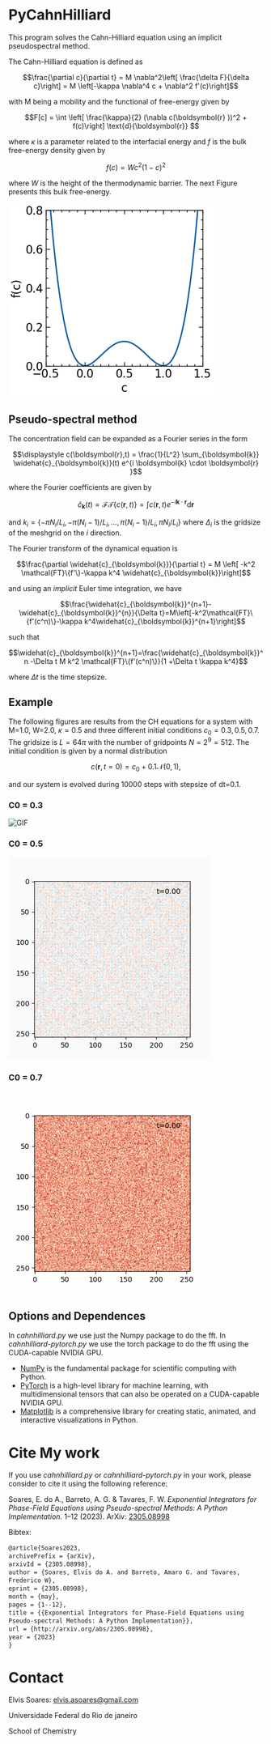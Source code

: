 # PyCahnHilliard
This program solves the Cahn-Hilliard equation using an implicit pseudospectral method. 

The Cahn-Hilliard equation is defined as

$$\frac{\partial c}{\partial t} = M \nabla^2\left[ \frac{\delta F}{\delta c}\right] = M \left[-\kappa \nabla^4 c + \nabla^2 f'(c)\right]$$

with M being a mobility and the functional of free-energy given by 

$$F[c] = \int \left[ \frac{\kappa}{2} (\nabla c(\boldsymbol{r} ))^2 + f(c)\right] \text{d}{\boldsymbol{r}} $$

where $\kappa$ is a parameter related to the interfacial energy and $f$ is the bulk free-energy density given by 

$$f(c) = W c^2(1-c)^2$$

where $W$ is the height of the thermodynamic barrier. The next Figure presents this bulk free-energy.

![Bulk](https://github.com/elvissoares/PyCahnHilliard/blob/master/ch-bulk-free-energy.png)

## Pseudo-spectral method

The concentration field can be expanded as a Fourier series in the form 

$$\displaystyle c(\boldsymbol{r},t) = \frac{1}{L^2} \sum_{\boldsymbol{k}} \widehat{c}_{\boldsymbol{k}}(t) e^{i \boldsymbol{k} \cdot \boldsymbol{r} }$$

where the Fourier coefficients are given by 

$$\widehat{c}_{\boldsymbol{k}}(t) = \mathcal{FT}\{c(\boldsymbol{r},t) \} = \int  c(\boldsymbol{r},t)e^{-i \boldsymbol{k} \cdot \boldsymbol{r} }\text{d}{\boldsymbol{r}} $$

and $k_i = \{-\pi N_i/L_i, -\pi(N_i-1)/L_i, \ldots, \pi(N_i-1)/L_i,\pi N_i/L_i\}$ where $\Delta_i$ is the gridsize of the meshgrid on the $i$ direction.

The Fourier transform of the dynamical equation is 

$$\frac{\partial \widehat{c}_{\boldsymbol{k}}}{\partial t} = M \left[ -k^2 \mathcal{FT}\{f'\}-\kappa k^4 \widehat{c}_{\boldsymbol{k}}\right]$$

and using an *implicit* Euler time integration, we have

$$\frac{\widehat{c}_{\boldsymbol{k}}^{n+1}-\widehat{c}_{\boldsymbol{k}}^{n}}{\Delta t}=M\left[-k^2\mathcal{FT}\{f'(c^n)\}-\kappa k^4\widehat{c}_{\boldsymbol{k}}^{n+1}\right]$$

such that 

$$\widehat{c}_{\boldsymbol{k}}^{n+1}=\frac{\widehat{c}_{\boldsymbol{k}}^n -\Delta t M k^2 \mathcal{FT}\{f'(c^n)\}}{1 +\Delta t \kappa k^4}$$

where $\Delta t$ is the time stepsize. 

## Example

The following figures are results from the CH equations for a system with M=1.0, W=2.0, $\kappa=0.5$ and three different initial conditions $c_0 = 0.3, 0.5, 0.7$. The gridsize is $L = 64\pi$ with the number of gridpoints $N = 2^9 = 512$. The initial condition is given by a normal distribution 

$$c(\boldsymbol{r},t=0) = c_0 + 0.1 \mathcal{N}(0,1),$$

and our system is evolved during 10000 steps with stepsize of dt=0.1.

### C0 = 0.3

![GIF](https://github.com/elvissoares/PyCahnHilliard/blob/master/ch-c0%3D0.3.gif)

### C0 = 0.5

![GIF](https://github.com/elvissoares/PyCahnHilliard/blob/master/ch-c0%3D0.5.gif)

### C0 = 0.7

![GIF](https://github.com/elvissoares/PyCahnHilliard/blob/master/ch-c0%3D0.7.gif)

## Options and Dependences

In *cahnhilliard.py* we use just the Numpy package to do the fft. In *cahnhilliard-pytorch.py* we use the torch package to do the fft using the CUDA-capable NVIDIA GPU. 

* [NumPy](https://numpy.org) is the fundamental package for scientific computing with Python.
* [PyTorch](https://pytorch.org/) is a high-level library for machine learning, with multidimensional tensors that can also be operated on a CUDA-capable NVIDIA GPU. 
* [Matplotlib](https://matplotlib.org/stable/index.html) is a comprehensive library for creating static, animated, and interactive visualizations in Python.


# Cite My work

If you use *cahnhilliard.py* or *cahnhilliard-pytorch.py* in your work, please consider to cite it using the following reference:

Soares, E. do A., Barreto, A. G. & Tavares, F. W. *Exponential Integrators for Phase-Field Equations using Pseudo-spectral Methods: A Python Implementation.* 1–12 (2023). ArXiv: [2305.08998](https://arxiv.org/abs/2305.08998)

Bibtex:

    @article{Soares2023,
    archivePrefix = {arXiv},
    arxivId = {2305.08998},
    author = {Soares, Elvis do A. and Barreto, Amaro G. and Tavares, Frederico W},
    eprint = {2305.08998},
    month = {may},
    pages = {1--12},
    title = {{Exponential Integrators for Phase-Field Equations using Pseudo-spectral Methods: A Python Implementation}},
    url = {http://arxiv.org/abs/2305.08998},
    year = {2023}
    }


# Contact
Elvis Soares: elvis.asoares@gmail.com

Universidade Federal do Rio de janeiro

School of Chemistry
